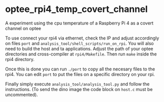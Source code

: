 # optee_rpi4_temp_covert_channel
A experiment using the cpu temperature of a Raspberry Pi 4 as a covert channel on optee


To use connect your rpi4 via ethernet, check the IP and adjust accordingly on files `port` and `analysis_tool/shell_scripts/run_on_rpi`. 
You will also need to build the host and ta applications. Adjust the path of your optee directories and cross-compiler at `rpi4/Makefile`. Then run `make` inside the rpi4 directory.

Once this is done you can run `./port` to copy all the necesary files to the rpi4. You can edit `port` to put the files on a specific directory on your rpi. 

Finally simply execute `analysis_tool/analysis_tool.py` and follow the instructions. (To send the dino image the code block on `host.c` must be uncommented).
